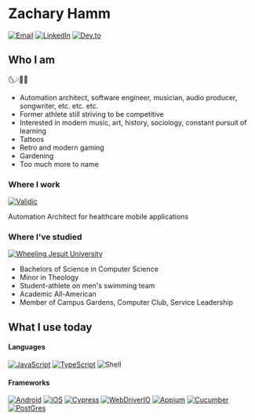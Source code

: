 # Zachary Hamm
[![Email](https://img.shields.io/badge/Email-zjhamm304+hello@gmail.com-F5F5F5?style=for-the-badge&labelColor=EA4335&logo=gmail&logoColor=white)](mailto:zjhamm304+hello@gmail.com)
[![LinkedIn](https://img.shields.io/badge/LinkedIn-@hammzj-F5F5F5?style=for-the-badge&logo=linkedin&logoColor=white&labelColor=0077B5)](https://www.linkedin.com/in/hammzachj/)
[![Dev.to](https://img.shields.io/badge/dev.to-@zjhamm-F5F5F5?style=for-the-badge&logo=devdotto&logoColor=white&labelColor=0A0A0A)](https://dev.to/hammzj)


## Who I am

🌜🎶🎵🌛

- Automation architect, software engineer, musician, audio producer, songwriter, etc. etc. etc.
- Former athlete still striving to be competitive
- Interested in modern music, art, history, sociology, constant pursuit of learning
- Tattoos
- Retro and modern gaming
- Gardening
- Too much more to name

### Where I work

[![Validic](https://img.shields.io/badge/Validic-Software%20Engineer%20II-F5F5F5?style=for-the-badge&labelColor=rgb(4%2C%2070%2C%20115))](https://validic.com/)

Automation Architect for healthcare mobile applications

### Where I've studied

[![Wheeling Jesuit University](https://img.shields.io/badge/-Wheeling%20Jesuit%20Univeristy-%23d90937?style=for-the-badge)](https://wheeling.edu/)

- Bachelors of Science in Computer Science
- Minor in Theology
- Student-athlete on men's swimming team
- Academic All-American
- Member of Campus Gardens, Computer Club, Service Leadership

## What I use today

#### Languages

[![JavaScript](https://img.shields.io/badge/JavaScript-323330?style=for-the-badge&logo=javascript&logoColor=F7DF1E)](https://www.javascript.com/)
[![TypeScript](https://img.shields.io/badge/TypeScript-007ACC?style=for-the-badge&logo=typescript&logoColor=F5F5F5)](https://www.typescriptlang.org/)
![Shell](https://img.shields.io/badge/Shell_Script-121011?style=for-the-badge&logo=gnu-bash&logoColor=white)

#### Frameworks

[![Android](https://img.shields.io/badge/Android-3DDC84?style=for-the-badge&logo=android&logoColor=F5FFFA)](https://www.android.com/)
[![iOS](https://img.shields.io/badge/iOS-000000?style=for-the-badge&logo=ios&logoColor=F5FFFA)](https://www.apple.com/ios/)
[![Cypress](https://img.shields.io/badge/Cypress-17202C?style=for-the-badge&logo=cypress&logoColor=F5F5F5)](https://www.cypress.io/)
[![WebDriverIO](https://img.shields.io/badge/WebDriverIO-rgb(234%2C%2089%2C%206)?style=for-the-badge&logo=webdriverio&logoColor=white)](https://www.webdriver.io/)
[![Appium](https://img.shields.io/badge/Appium-rgb(124%2C%2074%2C%20161)?style=for-the-badge&logo=appium)](https://appium.io/)
[![Cucumber](https://img.shields.io/badge/Cucumber-173647?style=for-the-badge&logo=cucumber&logoColor=brightgreen)](https://cucumber.io/)
[![PostGres](https://img.shields.io/badge/PostgreSQL-316192?style=for-the-badge&logo=postgresql&logoColor=white)](https://www.postgresql.org/)



